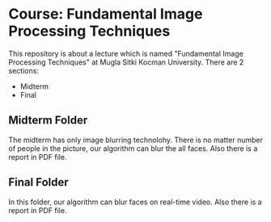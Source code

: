 # **Course:** Fundamental Image Processing Techniques
This repository is about a lecture which is named "Fundamental Image Processing Techniques" at Mugla Sitki Kocman University. There are 2 sections:

  + Midterm
  + Final

## Midterm Folder
The midterm has only image blurring technolohy. There is no matter number of people in the picture, our algorithm can blur the all faces. Also there is a report in PDF file.

## Final Folder
In this folder, our algorithm can blur faces on real-time video. Also there is a report in PDF file.
